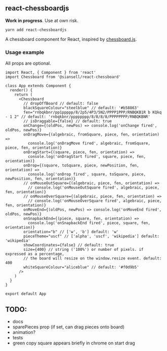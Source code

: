## react-chessboardjs

**Work in progress**. Use at own risk.

`yarn add react-chessboardjs`

A chessboard component for React, inspired by [chessboard.js](https://chessboardjs.com/).

### Usage example

All props are optional.

```JSX
import React, { Component } from 'react'
import Chessboard from '@siansell/react-chessboard'

class App extends Component {
  render() {
    return (
      <Chessboard
        // dropOffBoard // default: false
        blackSquareColour="steelblue" // default: '#b58863'
        fen="rnbqkbnr/pp1ppppp/8/2p5/4P3/5N2/PPPP1PPP/RNBQKB1R b KQkq - 1 2" // default: 'rnbqkbnr/pppppppp/8/8/8/8/PPPPPPPP/RNBQKBNR'
        // isDraggable={false} // default: true
        onChange={(oldPos, newPos) => console.log('onChange fired', oldPos, newPos)}
        onDragMove={(algebraic, fromSquare, piece, fen, orientation) =>
          console.log('onDragMove fired', algebraic, fromSquare, piece, fen, orientation)}
        onDragStart={(square, piece, fen, orientation) =>
          console.log('onDragStart fired', square, piece, fen, orientation)}
        onDrop={(square, toSquare, piece, newPosition, fen, orientation) =>
          console.log('onDrop fired', square, toSquare, piece, newPosition, fen, orientation)}
        // onMouseOutSquare={(algebraic, piece, fen, orientation) =>
          // console.log('onMouseOutSquare fired', algebraic, piece, fen, orientation)}
        // onMouseOverSquare={(algebraic, piece, fen, orientation) =>
          // console.log('onMouseOverSquare fired', algebraic, piece, fen, orientation)}
        onMoveEnd={(oldPos, newPos) => console.log('onMoveEnd fired', oldPos, newPos)}
        onSnapbackEnd={(piece, square, fen, orientation) =>
          console.log('onSnapbackEnd fired', piece, square, fen, orientation)}
        orientation="b" // ['w', 'b'] default: 'w'
        pieceTheme="uscf" // ['alpha', 'uscf', 'wikipedia'] default: 'wikipedia'
        showCoordinates={false} // default: true
        size={400} // string ('100%') or number of pixels. if expressed as a percentage,
        // the board will resize on the window.resize event. default: 400
        whiteSquareColour="aliceblue" // default: '#f0d9b5'
      />
    )
  }
}

export default App
```

## TODO:
- docs
- sparePieces prop (if set, can drag pieces onto board)
- animation?
- tests
- green copy square appears briefly in chrome on start drag